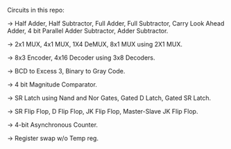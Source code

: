 Circuits in this repo:

-> Half Adder, Half Subtractor, Full Adder, Full Subtractor, Carry Look Ahead Adder, 4 bit Parallel Adder Subtractor, Adder Subtractor.

-> 2x1 MUX, 4x1 MUX, 1X4 DeMUX, 8x1 MUX using 2X1 MUX.

-> 8x3 Encoder, 4x16 Decoder using 3x8 Decoders.

-> BCD to Excess 3, Binary to Gray Code.

-> 4 bit Magnitude Comparator.

-> SR Latch using Nand and Nor Gates, Gated D Latch, Gated SR Latch.

-> SR Flip Flop, D Flip Flop, JK Flip Flop, Master-Slave JK Flip Flop.

-> 4-bit Asynchronous Counter.

-> Register swap w/o Temp reg.
